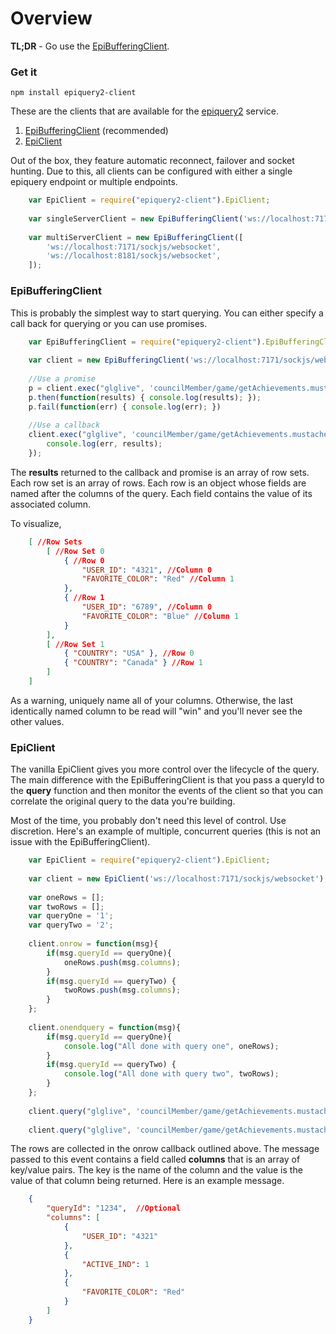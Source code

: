 Overview
================

**TL;DR** - Go use the [EpiBufferingClient](#epibufferingclient).

### Get it
    npm install epiquery2-client

These are the clients that are available for the [epiquery2](https://github.com/igroff/epiquery2) service.

1. [EpiBufferingClient](src/epi-buffering-client.litcoffee) (recommended)
2. [EpiClient](src/epi-client.litcoffee)


Out of the box, they feature automatic reconnect, failover and socket hunting.  Due to this, all clients can be configured with either a single epiquery endpoint or multiple endpoints.

```js
    var EpiClient = require("epiquery2-client").EpiClient;
    
    var singleServerClient = new EpiBufferingClient('ws://localhost:7171/sockjs/websocket');
    
    var multiServerClient = new EpiBufferingClient([
        'ws://localhost:7171/sockjs/websocket',
        'ws://localhost:8181/sockjs/websocket',
    ]);
```

### EpiBufferingClient

This is probably the simplest way to start querying.  You can either specify a call back for querying or you can use promises.  

```js
    var EpiBufferingClient = require("epiquery2-client").EpiBufferingClient;
    
    var client = new EpiBufferingClient('ws://localhost:7171/sockjs/websocket');
    
    //Use a promise
    p = client.exec("glglive", 'councilMember/game/getAchievements.mustache', {cmId: 28})
    p.then(function(results) { console.log(results); });
    p.fail(function(err) { console.log(err); })
    
    //Use a callback
    client.exec("glglive", 'councilMember/game/getAchievements.mustache', {cmId: 28}, function(err, results){
        console.log(err, results);
    });
```

The **results** returned to the callback and promise is an array of row sets.  Each row set is an array of rows.  Each row is an object whose fields are named after the columns of the query.  Each field contains the value of its associated column.  

To visualize,

```json
    [ //Row Sets
        [ //Row Set 0
            { //Row 0
                "USER_ID": "4321", //Column 0
                "FAVORITE_COLOR": "Red" //Column 1
            }, 
            { //Row 1
                "USER_ID": "6789", //Column 0
                "FAVORITE_COLOR": "Blue" //Column 1
            } 
        ],
        [ //Row Set 1
            { "COUNTRY": "USA" }, //Row 0
            { "COUNTRY": "Canada" } //Row 1
        ]
    ]
```

As a warning, uniquely name all of your columns.  Otherwise, the last identically named column to be read will "win" and you'll never see the other values.    
   
### EpiClient

The vanilla EpiClient gives you more control over the lifecycle of the query.  The main difference with the EpiBufferingClient is that you pass a queryId to the **query** function and then monitor the events of the client so that you can correlate the original query to the data you're building.  

Most of the time, you probably don't need this level of control.  Use discretion.  Here's an example of multiple, concurrent queries (this is not an issue with the EpiBufferingClient).

```js
    var EpiClient = require("epiquery2-client").EpiClient;
    
    var client = new EpiClient('ws://localhost:7171/sockjs/websocket');
    
    var oneRows = [];
    var twoRows = [];
    var queryOne = '1';
    var queryTwo = '2';
    
    client.onrow = function(msg){
        if(msg.queryId == queryOne){
            oneRows.push(msg.columns);
        } 
        if(msg.queryId == queryTwo) {
            twoRows.push(msg.columns);
        }
    };
    
    client.onendquery = function(msg){
        if(msg.queryId == queryOne){
            console.log("All done with query one", oneRows);
        } 
        if(msg.queryId == queryTwo) {
            console.log("All done with query two", twoRows);
        }
    };
    
    client.query("glglive", 'councilMember/game/getAchievements.mustache', {cmId: 1}, queryOne);
    
    client.query("glglive", 'councilMember/game/getAchievements.mustache', {cmId: 2}, queryTwo);
```
 
The rows are collected in the onrow callback outlined above.  The message passed to this event contains a field called **columns** that is an array of key/value pairs.  The key is the name of the column and the value is the value of that column being returned.  Here is an example message.

```json
    {
        "queryId": "1234",  //Optional
        "columns": [
            {
                "USER_ID": "4321"
            },
            {
                "ACTIVE_IND": 1
            },
            {
                "FAVORITE_COLOR": "Red"
            }
        ]
    }
```